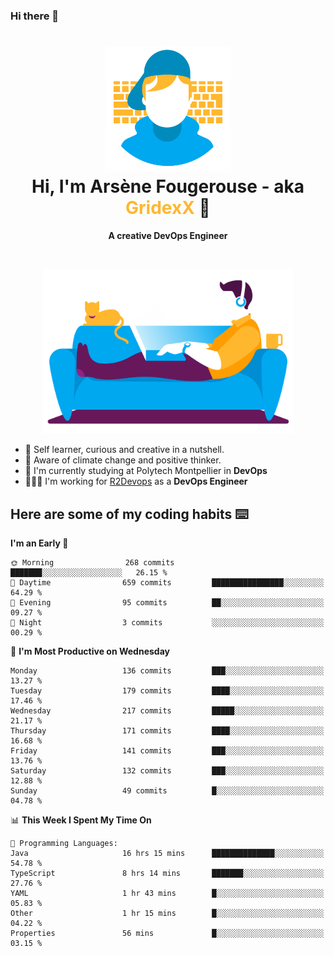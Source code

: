 ### Hi there 👋

<!--
**GridexX/gridexx** is a ✨ _special_ ✨ repository because its `README.md` (this file) appears on your GitHub profile.

Here are some ideas to get you started:

- 🔭 I’m currently working on ...
- 🌱 I’m currently learning ...
- 👯 I’m looking to collaborate on ...
- 🤔 I’m looking for help with ...
- 💬 Ask me about ...
- 📫 How to reach me: ...
- 😄 Pronouns: ...
- ⚡ Fun fact: ...
-->


<!-- Header -->
<h1 align="center">
  <img src="./images/user_profile.png" width="200">
  <br>
  Hi, I'm Arsène Fougerouse - aka <span style="color:#ffb72e">GridexX</span> 👋
</h1>


<p align="center">
  <b>A creative DevOps Engineer </b>
</p>
<br/>
<p align="center">
  <img src="./images/man_couch.png" width="400">
</p>

- 🎨 Self learner, curious and creative in a nutshell. 
- 🌱 Aware of climate change and positive thinker.
- 📕 I'm currently studying at Polytech Montpellier in **DevOps**
- 👨🏻‍💻 I'm working for [R2Devops](https://r2devops.io) as a **DevOps Engineer**


## Here are some of my coding habits ⌨️

<!-- Add a section about tech and Ops stack
  Like this one : https://github.com/Xanthus58#-tech-stack
-->
<!--START_SECTION:waka-->
**I'm an Early 🐤** 

```text
🌞 Morning                268 commits         ███████░░░░░░░░░░░░░░░░░░   26.15 % 
🌆 Daytime                659 commits         ████████████████░░░░░░░░░   64.29 % 
🌃 Evening                95 commits          ██░░░░░░░░░░░░░░░░░░░░░░░   09.27 % 
🌙 Night                  3 commits           ░░░░░░░░░░░░░░░░░░░░░░░░░   00.29 % 
```
📅 **I'm Most Productive on Wednesday** 

```text
Monday                   136 commits         ███░░░░░░░░░░░░░░░░░░░░░░   13.27 % 
Tuesday                  179 commits         ████░░░░░░░░░░░░░░░░░░░░░   17.46 % 
Wednesday                217 commits         █████░░░░░░░░░░░░░░░░░░░░   21.17 % 
Thursday                 171 commits         ████░░░░░░░░░░░░░░░░░░░░░   16.68 % 
Friday                   141 commits         ███░░░░░░░░░░░░░░░░░░░░░░   13.76 % 
Saturday                 132 commits         ███░░░░░░░░░░░░░░░░░░░░░░   12.88 % 
Sunday                   49 commits          █░░░░░░░░░░░░░░░░░░░░░░░░   04.78 % 
```


📊 **This Week I Spent My Time On** 

```text
💬 Programming Languages: 
Java                     16 hrs 15 mins      ██████████████░░░░░░░░░░░   54.78 % 
TypeScript               8 hrs 14 mins       ███████░░░░░░░░░░░░░░░░░░   27.76 % 
YAML                     1 hr 43 mins        █░░░░░░░░░░░░░░░░░░░░░░░░   05.83 % 
Other                    1 hr 15 mins        █░░░░░░░░░░░░░░░░░░░░░░░░   04.22 % 
Properties               56 mins             █░░░░░░░░░░░░░░░░░░░░░░░░   03.15 % 
```


<!--END_SECTION:waka-->
